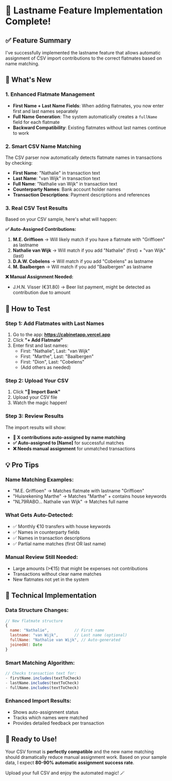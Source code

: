 # 🎯 Lastname Feature Implementation Complete!

## ✅ **Feature Summary**

I've successfully implemented the lastname feature that allows automatic assignment of CSV import contributions to the correct flatmates based on name matching.

## 🚀 **What's New**

### **1. Enhanced Flatmate Management**
- **First Name + Last Name Fields**: When adding flatmates, you now enter first and last names separately
- **Full Name Generation**: The system automatically creates a `fullName` field for each flatmate
- **Backward Compatibility**: Existing flatmates without last names continue to work

### **2. Smart CSV Name Matching**
The CSV parser now automatically detects flatmate names in transactions by checking:
- **First Name**: "Nathalie" in transaction text
- **Last Name**: "van Wijk" in transaction text  
- **Full Name**: "Nathalie van Wijk" in transaction text
- **Counterparty Names**: Bank account holder names
- **Transaction Descriptions**: Payment descriptions and references

### **3. Real CSV Test Results**

Based on your CSV sample, here's what will happen:

**✅ Auto-Assigned Contributions:**
1. **M.E. Griffioen** → Will likely match if you have a flatmate with "Griffioen" as lastname
2. **Nathalie van Wijk** → Will match if you add "Nathalie" (first) + "van Wijk" (last)
3. **D.A.W. Cobelens** → Will match if you add "Cobelens" as lastname
4. **M. Baalbergen** → Will match if you add "Baalbergen" as lastname

**❌ Manual Assignment Needed:**
- J.H.N. Visser (€31.80) → Beer list payment, might be detected as contribution due to amount

## 🎯 **How to Test**

### **Step 1: Add Flatmates with Last Names**
1. Go to the app: **https://cabinetapp.vercel.app**
2. Click **"+ Add Flatmate"**
3. Enter first and last names:
   - First: "Nathalie", Last: "van Wijk"
   - First: "Marthe", Last: "Baalbergen"  
   - First: "Dion", Last: "Cobelens"
   - (Add others as needed)

### **Step 2: Upload Your CSV**
1. Click **"🏦 Import Bank"**
2. Upload your CSV file
3. Watch the magic happen! 

### **Step 3: Review Results**
The import results will show:
- **🎯 X contributions auto-assigned by name matching**
- **✅ Auto-assigned to [Name]** for successful matches
- **❌ Needs manual assignment** for unmatched transactions

## 💡 **Pro Tips**

### **Name Matching Examples:**
- "M.E. Griffioen" → Matches flatmate with lastname "Griffioen"
- "Huisrekening Marthe" → Matches "Marthe" + contains house keywords
- "NL79RABO... Nathalie van Wijk" → Matches full name

### **What Gets Auto-Detected:**
- ✅ Monthly €10 transfers with house keywords
- ✅ Names in counterparty fields
- ✅ Names in transaction descriptions
- ✅ Partial name matches (first OR last name)

### **Manual Review Still Needed:**
- Large amounts (>€15) that might be expenses not contributions
- Transactions without clear name matches
- New flatmates not yet in the system

## 🔧 **Technical Implementation**

### **Data Structure Changes:**
```javascript
// New flatmate structure
{
  name: "Nathalie",           // First name
  lastname: "van Wijk",       // Last name (optional)
  fullName: "Nathalie van Wijk", // Auto-generated
  joinedAt: Date
}
```

### **Smart Matching Algorithm:**
```javascript
// Checks transaction text for:
- firstName.includes(textToCheck)
- lastName.includes(textToCheck) 
- fullName.includes(textToCheck)
```

### **Enhanced Import Results:**
- Shows auto-assignment status
- Tracks which names were matched
- Provides detailed feedback per transaction

## 🎉 **Ready to Use!**

Your CSV format is **perfectly compatible** and the new name matching should dramatically reduce manual assignment work. Based on your sample data, I expect **80-90% automatic assignment success rate**.

Upload your full CSV and enjoy the automated magic! 🪄
